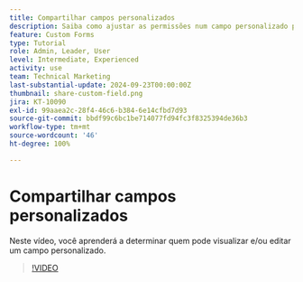 ```yaml
---
title: Compartilhar campos personalizados
description: Saiba como ajustar as permissões num campo personalizado para determinar se os usuários podem gerenciar ou apenas visualizar o campo personalizado.
feature: Custom Forms
type: Tutorial
role: Admin, Leader, User
level: Intermediate, Experienced
activity: use
team: Technical Marketing
last-substantial-update: 2024-09-23T00:00:00Z
thumbnail: share-custom-field.png
jira: KT-10090
exl-id: 99aaea2c-28f4-46c6-b384-6e14cfbd7d93
source-git-commit: bbdf99c6bc1be714077fd94fc3f8325394de36b3
workflow-type: tm+mt
source-wordcount: '46'
ht-degree: 100%

---
```


# Compartilhar campos personalizados


Neste vídeo, você aprenderá a determinar quem pode visualizar e/ou editar um campo personalizado.

>[!VIDEO](https://video.tv.adobe.com/v/3432949/?quality=12&learn=on&enablevpops=1)

